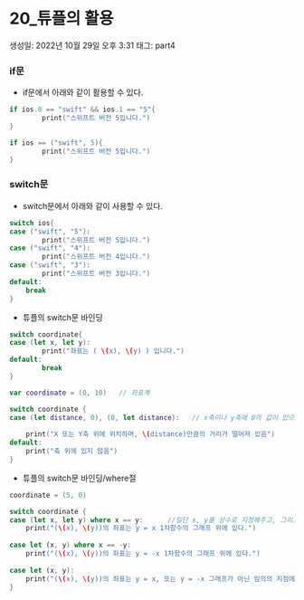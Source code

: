 # 20_튜플의 활용

생성일: 2022년 10월 29일 오후 3:31
태그: part4

### if문

- if문에서 아래와 같이 활용할 수 있다.

```swift
if ios.0 == "swift" && ios.1 == "5"{
		print("스위프트 버전 5입니다.")
}
```

```swift
if ios == ("swift", 5){
		print("스위프트 버전 5입니다.")
}
```

### switch문

- switch문에서 아래와 같이 사용할 수 있다.

```swift
switch ios{
case ("swift", "5"):
		print("스위프트 버전 5입니다.")
case ("swift", "4"):
		print("스위프트 버전 4입니다.")
case ("swift", "3"):
		print("스위프트 버전 3입니다.")
default:
	break
}
```

- 튜플의 switch문 바인딩

```swift
switch coordinate{
case (let x, let y):
		print("좌표는 ( \(x), \(y) ) 입니다.")
default:
		break
}

var coordinate = (0, 10)   // 좌표계

switch coordinate {
case (let distance, 0), (0, let distance):   // x축이나 y축에 0의 값이 있으면 출력하라는 코드
																							// let distance에 해당 위치의 값이 할당이 된다.
    print("X 또는 Y축 위에 위치하며, \(distance)만큼의 거리가 떨어져 있음")
default:
    print("축 위에 있지 않음")
}
```

- 튜플의 switch문 바인딩/where절

```swift
coordinate = (5, 0)

switch coordinate {
case (let x, let y) where x == y:      //일단 x, y를 상수로 지정해주고, 그리고 나서 비교한다.
    print("(\(x), \(y))의 좌표는 y = x 1차함수의 그래프 위에 있다.")
    
case let (x, y) where x == -y:
    print("(\(x), \(y))의 좌표는 y = -x 1차함수의 그래프 위에 있다.")
    
case let (x, y):
    print("(\(x), \(y))의 좌표는 y = x, 또는 y = -x 그래프가 아닌 임의의 지점에 있다.")
}
```